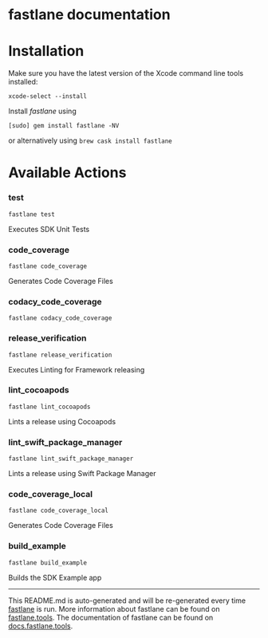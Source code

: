 fastlane documentation
================
# Installation

Make sure you have the latest version of the Xcode command line tools installed:

```
xcode-select --install
```

Install _fastlane_ using
```
[sudo] gem install fastlane -NV
```
or alternatively using `brew cask install fastlane`

# Available Actions
### test
```
fastlane test
```
Executes SDK Unit Tests
### code_coverage
```
fastlane code_coverage
```
Generates Code Coverage Files
### codacy_code_coverage
```
fastlane codacy_code_coverage
```

### release_verification
```
fastlane release_verification
```
Executes Linting for Framework releasing
### lint_cocoapods
```
fastlane lint_cocoapods
```
Lints a release using Cocoapods
### lint_swift_package_manager
```
fastlane lint_swift_package_manager
```
Lints a release using Swift Package Manager
### code_coverage_local
```
fastlane code_coverage_local
```
Generates Code Coverage Files
### build_example
```
fastlane build_example
```
Builds the SDK Example app

----

This README.md is auto-generated and will be re-generated every time [fastlane](https://fastlane.tools) is run.
More information about fastlane can be found on [fastlane.tools](https://fastlane.tools).
The documentation of fastlane can be found on [docs.fastlane.tools](https://docs.fastlane.tools).
